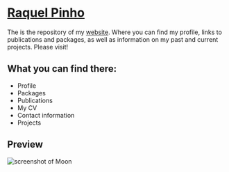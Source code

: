 # [Raquel Pinho](https://raquelpinho.github.io/RaquelPinho/)  
  
The is the repository of my [website](https://raquelpinho.github.io/RaquelPinho/). Where you can find my profile, links to publications and packages, as well as information on my past and current projects. Please visit!


## What you can find there:
* Profile
* Packages
* Publications
* My CV
* Contact information
* Projects

## Preview

![screenshot of Moon]("/assets/img/thumbnail_site.png")    


